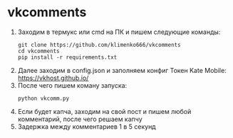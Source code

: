 # vkcomments

1. Заходим в термукс или сmd на ПК и пишем следующие команды:
    ```shell script
    git clone https://github.com/klimenko666/vkcomments
    cd vkcomments
    pip install -r requirements.txt
    ```
2. Далее заходим в config.json и заполняем конфиг
                   Токен Kate Mobile: https://vkhost.github.io/
3. После чего пишем коману запуска:
    ```shell script
    python vkcomm.py
    ```
4. Если будет капча, заходим на свой пост и пишем любой комментарий, после чего решаем капчу
5. Задержка между комментариев 1 в 5 секунд 
